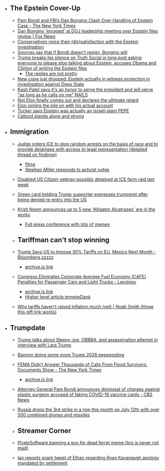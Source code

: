   - ## The Epstein Cover-Up 
    - [Pam Bondi and FBI’s Dan Bongino Clash Over Handling of Epstein Case - The New York Times](https://www.nytimes.com/2025/07/11/us/politics/jeffrey-epstein-pam-bondi-dan-bongino-clash.html)
    - [Dan Bongino 'enraged' at DOJ leadership meeting over Epstein files review | Fox News](https://www.foxnews.com/politics/inside-dan-bonginos-tense-meeting-white-house-officials-over-jeffrey-epstein-fallout)
    - [Conservatives voice their (dis)satisfaction with the Epstein investigation](https://x.com/Acyn/status/1943811781346119844)
    - [Sources say that if Bondi doesn't resign, Bongino will](https://x.com/krassenstein/status/1943764332795637840)
    - [Trump breaks his silence on Truth Social in long post asking everyone to please stop talking about Epstein, accuses Obama and Clinton of writing the Epstein files](https://x.com/krassenstein/status/1944148684079312977)
      - [The replies are not pretty](https://x.com/MeidasTouch/status/1944170341733216314)
    - [New cope just dropped: Epstein actually in witness protection in investigation against Deep State](https://x.com/ShadowofEzra/status/1943821441213841424)
    - [Kash Patel says it's an honor to serve the president and will serve "as long as he calls on me" NAILS](https://x.com/Kash_Patel/status/1944101148903760317)
    - [Not Elon finally comes out and declares the ultimate retard](https://x.com/IfindRetards/status/1944152376245727239)
    - [Elon joining the pile on with his actual account](https://x.com/Awk20000/status/1944244939384402333)
    - [Tucker says Epstein was actually an Israeli plant PEPE](https://x.com/disclosetv/status/1943833522344755521)
    - [Catturd stands alone and strong](https://files.catbox.moe/vifpvw.png)
  - ## Immigration
    - [Judge orders ICE to stop random arrests on the basis of race and to provide detainees with access to legal representation (detailed thread on findings)](https://x.com/ReichlinMelnick/status/1943860751720231097)
      - [filing]([LA25CV5605MEMF-O.pdf](https://storage.courtlistener.com/recap/gov.uscourts.cacd.975351/gov.uscourts.cacd.975351.87.0.pdf))
      - [Stephen Miller responds to activist judge](https://x.com/StephenM/status/1943855465349198026)
    - [Disabled US Citizen veteran possibly detained at ICE farm raid last week](https://x.com/Acyn/status/1943802568897179960)
    - [Green card holding Trump supporter expresses trumpgret after being denied re-entry into the US](https://x.com/BillyCorben/status/1944120658025492734)
    - [Kristi Noem announces up to 5 new 'Alligator Alcatrazes' are in the works](https://x.com/krassenstein/status/1944115671790436465)
      - [Full press conference with lots of memes](https://www.youtube.com/live/kmxK3QuL88A?si=SkSMeIoGDA2onQaZ)
    
    - ## Tariffman can't stop winning
    - [Trump Says US to Impose 30% Tariffs on EU, Mexico Next Month - Bloomberg zzzzz](https://www.bloomberg.com/news/articles/2025-07-12/trump-says-us-to-impose-30-tariffs-on-eu-mexico-from-aug-1)
      - [archive.is link](https://archive.is/AEUuY)
    - [Congress Eliminates Corporate Average Fuel Economy (CAFE) Penalties for Passenger Cars and Light Trucks - Lexology](https://www.lexology.com/library/detail.aspx?g=a384db6a-0b3b-4e71-967f-6d426b37a2ec)
      - [archive.is link](https://archive.is/UwKZW)
      - [Higher level article temmieDank](https://reason.com/2025/07/02/under-the-big-beautiful-bill-car-companies-wont-be-fined-for-failing-to-hit-arbitrary-fuel-efficiency-goals/)
    - [Why tariffs haven't raised inflation much (yet) | Noah Smith (Hope this gift link works)](https://open.substack.com/pub/noahpinion/p/why-tariffs-havent-raised-inflation?r=1uqnkf&utm_campaign=post&utm_medium=email)
  - ## Trumpdate
    - [Trump talks about Sleepy Joe, OBBBA, and assassination attempt in interview with Lara Trump](https://youtu.be/_YySSkq6Fk8?si=MBY86CKnTdFpzNiq)
    - [Bannon doing some more Trump 2028 pepeposting](https://x.com/Acyn/status/1944169193735434385)
    - [FEMA Didn’t Answer Thousands of Calls From Flood Survivors, Documents Show - The New York Times](https://www.nytimes.com/2025/07/11/climate/fema-missed-calls-texas-floods.html)
      - [archive.is link](https://archive.is/THuev)
    - [Attorney General Pam Bondi announces dismissal of charges against plastic surgeon accused of faking COVID-19 vaccine cards - CBS News](https://www.cbsnews.com/news/pam-bondi-dismissal-charges-against-utah-plastic-surgeon-michael-kirk-moore-faking-covid-19-vaccine/)
    - [Russia drops the 3rd strike in a row this month on July 12th with over 500 combined drones and missiles](https://x.com/TheStudyofWar/status/1944146043697807763)
    
    - ## Streamer Corner
    - [PirateSoftware banning a guy for dead ferret meme (bro is never not mad)](https://www.reddit.com/r/LivestreamFail/comments/1lxngdj/piratesoftware_banning_a_chatter_who_stated_that/)
    - [Ian reposts snark tweet of Ethan regarding Ryan Kavanaugh apology mandated by settlement](https://x.com/Awk20000/status/1944293739645874468)
#
